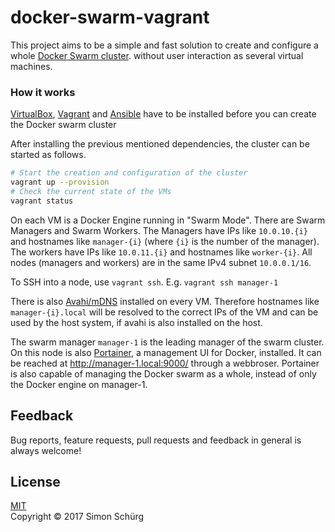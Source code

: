 # docker-swarm-vagrant

This project aims to be a simple and fast solution to create and configure a whole [Docker Swarm cluster](https://docs.docker.com/engine/swarm/). without user interaction as several virtual machines.


### How it works

[VirtualBox](https://www.virtualbox.org/), [Vagrant](https://www.vagrantup.com/) and [Ansible](https://www.ansible.com/) have to be installed before you can create the Docker swarm cluster

After installing the previous mentioned dependencies, the cluster can be started as follows.
```bash
# Start the creation and configuration of the cluster
vagrant up --provision
# Check the current state of the VMs
vagrant status
```

On each VM is a Docker Engine running in "Swarm Mode".
There are Swarm Managers and Swarm Workers.
The Managers have IPs like `10.0.10.{i}` and hostnames like `manager-{i}` (where `{i}`  is the number of the manager). The workers have IPs like `10.0.11.{i}` and hostnames like `worker-{i}`. All nodes (managers and workers) are in the same IPv4 subnet `10.0.0.1/16`.

To SSH into a node, use `vagrant ssh`. E.g. `vagrant ssh manager-1`

There is also [Avahi/mDNS](http://avahi.org/) installed on every VM. Therefore hostnames like `manager-{i}.local` will be resolved to the correct IPs of the VM and can be used by the host system, if avahi is also installed on the host.

The swarm manager `manager-1` is the leading manager of the swarm cluster.
On this node is also [Portainer](https://portainer.io/), a management UI for Docker, installed. It can be reached at http://manager-1.local:9000/ through a webbroser.
Portainer is also capable of managing the Docker swarm as a whole, instead of only the Docker engine on manager-1.

## Feedback
Bug reports, feature requests, pull requests and feedback in general is always welcome!

## License
[MIT](LICENSE)  
Copyright &copy; 2017 Simon Schürg
